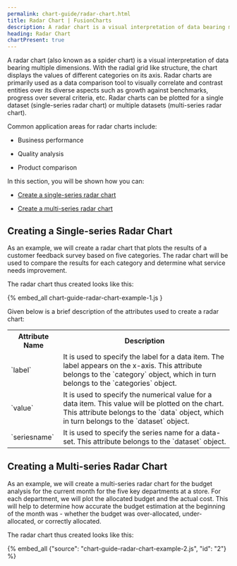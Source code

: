 ```yaml
---
permalink: chart-guide/radar-chart.html
title: Radar Chart | FusionCharts
description: A radar chart is a visual interpretation of data bearing multiple dimensions, the radial grid like structure,the chart displays different categories values
heading: Radar Chart
chartPresent: true
---
```


A radar chart (also known as a spider chart) is a visual interpretation of data bearing multiple dimensions. With the radial grid like structure, the chart displays the values of different categories on its axis. Radar charts are primarily used as a data comparison tool to visually correlate and contrast entities over its diverse aspects such as growth against benchmarks, progress over several criteria, etc. Radar charts can be plotted for a single dataset (single-series radar chart) or multiple datasets (multi-series radar chart).

Common application areas for radar charts include:

* Business performance

* Quality analysis

* Product comparison

In this section, you will be shown how you can:

* <a href="{{ site.baseurl }}chart-guide/radar-chart.html#creating-a-single-series-radar-chart">Create a single-series radar chart</a>

* <a href="{{ site.baseurl }}chart-guide/radar-chart.html#creating-a-multi-series-radar-chart">Create a multi-series radar chart</a>

## Creating a Single-series Radar Chart

As an example, we will create a radar chart that plots the results of a customer feedback survey based on five categories. The radar chart will be used to compare the results for each category and determine what service needs improvement.

The radar chart thus created looks like this:

{% embed_all chart-guide-radar-chart-example-1.js }

Given below is a brief description of the attributes used to create a radar chart:

<table>
  <tr>
    <th>Attribute Name</th>
    <th>Description</th>
  </tr>
  <tr>
    <td>`label`</td>
    <td>It is used to specify the label for a data item. The label appears on the x-axis. This attribute belongs to the `category` object, which in turn belongs to the `categories` object.</td>
  </tr>
  <tr>
    <td>`value`</td>
    <td>It is used to specify the numerical value for a data item. This value will be plotted on the chart. This attribute belongs to the `data` object, which in turn belongs to the `dataset` object.</td>
  </tr>
  <tr>
    <td>`seriesname`</td>
    <td>It is used to specify the series name for a data-set. This attribute belongs to the `dataset` object.</td>
  </tr>
</table>



## Creating a Multi-series Radar Chart

As an example, we will create a multi-series radar chart for the budget analysis for the current month for the five key departments at a store. For each department, we will plot the allocated budget and the actual cost. This will help to determine how accurate the budget estimation at the beginning of the month was - whether the budget was over-allocated, under-allocated, or correctly allocated.

The radar chart thus created looks like this:

{% embed_all {"source": "chart-guide-radar-chart-example-2.js", "id": "2"} %}